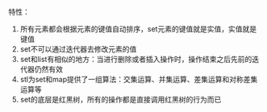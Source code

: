 特性：  
1. 所有元素都会根据元素的键值自动排序，set元素的键值就是实值，实值就是键值
2. set不可以通过迭代器去修改元素的值
3. set和list有相似的地方：当进行删除或者插入操作时，操作结束之后先前的迭代器仍然有效
4. stl为set和map提供了一组算法：交集运算、并集运算、差集运算和对称差集运算等
5. set的底层是红黑树，所有的操作都是直接调用红黑树的行为而已